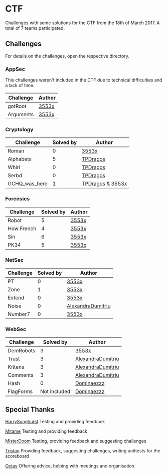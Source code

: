# CTF
Challenges with some solutions for the CTF from the 18th of March 2017.
A total of 7 teams participated.

## Challenges

For details on the challenges, open the respective directory.

### AppSec
This challenges weren't included in the CTF due to technical difficulties and a lack of time.

Challenge | Author
--- | ---
gotRoot | [3553x](https://github.com/3553x)
Arguments | [3553x](https://github.com/3553x)
### Cryptology
Challenge | Solved by | Author
--- | --- | ---
Roman | 0 | [3553x](https://github.com/3553x)
Alphabets | 5 | [TPDragos](https://github.com/TPDragos)
Whirl | 0 | [TPDragos](https://github.com/TPDragos)
Serbd | 0 | [TPDragos](https://github.com/TPDragos)
GCHQ_was_here | 1 | [TPDragos](https://github.com/TPDragos) & [3553x](https://github.com/3553x)

### Forensics
Challenge | Solved by | Author
--- | --- | ---
Robot | 5 | [3553x](https://github.com/3553x)
How French | 4 | [3553x](https://github.com/3553x)
Sin | 6	| [3553x](https://github.com/3553x)
PK34 | 5 | [3553x](https://github.com/3553x)

### NetSec
Challenge | Solved by | Author
--- | --- | ---
PT | 0 | [3553x](https://github.com/3553x)
Zone | 1 | [3553x](https://github.com/3553x)
Extend | 0 | [3553x](https://github.com/3553x)
Noise | 0 | [AlexandraDumitriu](https://github.com/AlexandraDumitriu)
Number7 | 0 | [3553x](https://github.com/3553x)
### WebSec
Challenge | Solved by | Author
--- | --- | ---
DemRobots | 3 | [3553x](https://github.com/3553x)
Trust | 3 | [AlexandraDumitriu](https://github.com/AlexandraDumitriu)
Kittens | 3 | [AlexandraDumitriu](https://github.com/AlexandraDumitriu)
Comments | 3 | [AlexandraDumitriu](https://github.com/AlexandraDumitriu)
Hash | 0 | [Dominaezzz](https://github.com/Dominaezzz)
FlagForms | Not included | [Dominaezzz](https://github.com/Dominaezzz)

## Special Thanks

[HarrySonghurst](https://github.com/HarrySonghurst)
Testing and providing feedback

[Mitame](https://github.com/Mitame/)
Testing and providing feedback

[MisterDoom](https://github.com/MisterDoom)
Testing, providing feedback and suggesting challenges

[Tristan](???)
Providing feedback, suggesting challenges, writing unittests for the scoreboard

[Octav](???)
Offering advice, helping with meetings and organisation.

